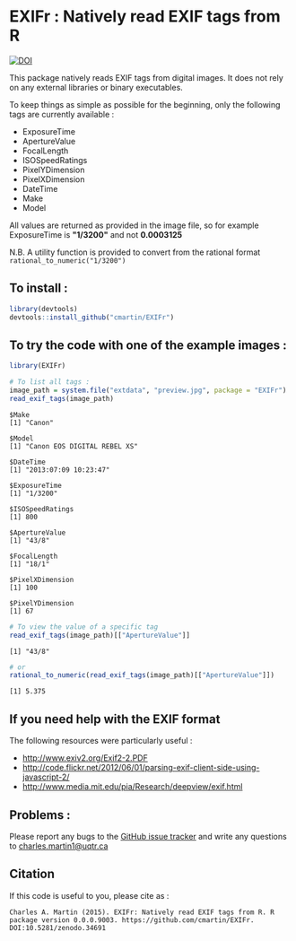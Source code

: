# EXIFr : Natively read EXIF tags from R

[![DOI](https://zenodo.org/badge/19481/cmartin/EXIFr.svg)](https://zenodo.org/badge/latestdoi/19481/cmartin/EXIFr)

This package natively reads EXIF tags from digital images. It does not rely on any external libraries or binary executables.

To keep things as simple as possible for the beginning, only the following tags are currently available :

* ExposureTime
* ApertureValue
* FocalLength
* ISOSpeedRatings
* PixelYDimension
* PixelXDimension
* DateTime
* Make
* Model

All values are returned as provided in the image file, so for example ExposureTime is **"1/3200"** and not **0.0003125**

N.B. A utility function is provided to convert from the rational format `rational_to_numeric("1/3200")`

## To install : 

```r
library(devtools)
devtools::install_github("cmartin/EXIFr")
```

## To try the code with one of the example images : 

```r
library(EXIFr)

# To list all tags : 
image_path = system.file("extdata", "preview.jpg", package = "EXIFr")
read_exif_tags(image_path)
```

```
$Make
[1] "Canon"

$Model
[1] "Canon EOS DIGITAL REBEL XS"

$DateTime
[1] "2013:07:09 10:23:47"

$ExposureTime
[1] "1/3200"

$ISOSpeedRatings
[1] 800

$ApertureValue
[1] "43/8"

$FocalLength
[1] "18/1"

$PixelXDimension
[1] 100

$PixelYDimension
[1] 67
```

```r
# To view the value of a specific tag
read_exif_tags(image_path)[["ApertureValue"]]
```

```
[1] "43/8"
```

```r
# or
rational_to_numeric(read_exif_tags(image_path)[["ApertureValue"]])
```

```
[1] 5.375
```

## If you need help with the EXIF format
The following resources were particularly useful :

* http://www.exiv2.org/Exif2-2.PDF
* http://code.flickr.net/2012/06/01/parsing-exif-client-side-using-javascript-2/
* http://www.media.mit.edu/pia/Research/deepview/exif.html

## Problems : 
Please report any bugs to the [GitHub issue tracker](https://github.com/cmartin/EXIFr/issues) and write any questions to <charles.martin1@uqtr.ca>

## Citation
If this code is useful to you, please cite as : 


```
Charles A. Martin (2015). EXIFr: Natively read EXIF tags from R. R package version 0.0.0.9003. https://github.com/cmartin/EXIFr. DOI:10.5281/zenodo.34691
```
